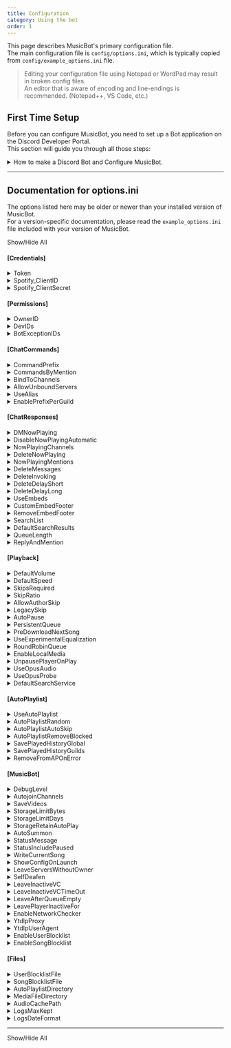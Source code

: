 ```yaml
---
title: Configuration
category: Using the bot
order: 1
---
```


This page describes MusicBot's primary configuration file.  
The main configuration file is `config/options.ini`, which is typically copied from `config/example_options.ini` file.  

> Editing your configuration file using Notepad or WordPad may result in broken config files.  
  An editor that is aware of encoding and line-endings is recommended. (Notepad++, VS Code, etc.)  


## First Time Setup

Before you can configure MusicBot, you need to set up a Bot application on the Discord Developer Portal.  
This section will guide you through all those steps:  

<details>
  <summary>How to make a Discord Bot and Configure MusicBot.</summary>

<h3>Make a new Bot and Token</h3>

First, log in to the official Discord Developer Portal and access the <a href="https://discord.com/developers/applications/me">Applications page</a>.<br>  
<ul>
<li>Create a new application, then open the "Bot" page from the menu.</li>  
<li>Find the Token section to reveal and copy your new Bot Token.<br>  
  <strong style="color:#7d6f00;">Notice:</strong> If you have 2FA enabled, you may need to "Reset Token" before you can see it.<br>
  <strong style="color:#ff7373;">Warning:</strong> Keep the Token safe! Don't share it or lose it or you'll need to regenerate it!<br></li>  

<li>Next set the privileged intents. You need to enable each of the Gateway Intents.<br>  
  - Enable Presence Intent<br>
  - Enable Server Members Intent<br>
  - Enable Message Content Intent<br></li>
</ul>

<h3>Configure MusicBot</h3>

You should now have your token and can now copy it into your config file.<br>  
To finish setting up:<br>  
<ul>
<li>Open your bot folder and then the <code>config</code> folder within it.</li>  
<li>Copy <code>example_options.ini</code> and rename it to <code>options.ini</code>.</li>  
<li>Open <code>options.ini</code> then find the "Token" option under <code>[Credentials]</code>.</li>  
<li>Update the value of "Token" with the token you copied from Discord Applications.</li>  
<li>Save, close, and try running MusicBot!</li>
</ul>

If everything is working, make sure to review the rest of the options and make changes as needed.<br>

<h3>How to Run MusicBot</h3>

MusicBot provides a collection of scripts to start the bot.<br>  
For Windows you'll usually use <code>run.bat</code> to start the bot.<br>  
For various Linux-like OS, use <code>run.sh</code> instead.<br>  
You may also launch <code>run.py</code> by passing it to python directly.<br>
All of these scripts support the same <a href="{{ site.baseurl }}/using/running/#flags">command line arguments</a>.<br>  

</details>

---

## Documentation for options.ini  

The options listed here may be older or newer than your installed version of MusicBot.  
For a version-specific documentation, please read the `example_options.ini` file included with your version of MusicBot.    

<p><a class="expand-all-details">Show/Hide All</a></p>

#### [Credentials]

<details>
  <summary>Token</summary>

Discord bot authentication token for your Bot.<br>
Visit Discord Developer Portal to create a bot App and generate your Token.<br>
Never publish your bot token!<br>  
<strong>Default Value:</strong> <i>*empty*</i>  
</details>  
<details>
  <summary>Spotify_ClientID</summary>

Provide your own Spotify Client ID to enable MusicBot to interact with Spotify API.<br>
MusicBot will try to use the web player API (guest mode) if nothing is set here.<br>
Using your own API credentials grants higher usage limits than guest mode.<br>  
<strong>Default Value:</strong> <i>*empty*</i>  
</details>  
<details>
  <summary>Spotify_ClientSecret</summary>

Provide your Spotify Client Secret to enable MusicBot to interact with Spotify API.<br>
This is required if you set the Spotify_ClientID option above.<br>  
<strong>Default Value:</strong> <i>*empty*</i>  
</details>  


#### [Permissions]

<details>
  <summary>OwnerID</summary>

Provide a Discord User ID number to set the owner of this bot.<br>
The word 'auto' or number 0 will set the owner based on App information.<br>
Only one owner ID can be set here. Generally, setting 'auto' is recommended.<br>  
<strong>Default Value:</strong> <code>0</code>  
</details>  
<details>
  <summary>DevIDs</summary>

A list of Discord User IDs who can use the dev-only commands.<br>
Warning: dev-only commands can allow arbitrary remote code execution.<br>
Use spaces to separate multiple IDs.<br>
Most users should leave this setting blank.<br>  
<strong>Default Value:</strong> <i>*empty*</i>  
</details>  
<details>
  <summary>BotExceptionIDs</summary>

Discord Member IDs for other bots that MusicBot should not ignore.<br>
Use spaces to separate multiple IDs.<br>
All bots are ignored by default.<br>  
<strong>Default Value:</strong> <i>*empty*</i>  
</details>  


#### [ChatCommands]

<details>
  <summary>CommandPrefix</summary>

Command prefix is how all MusicBot commands must be started in Discord messages.<br>
E.g., if you set this to * the play command is trigger by *play ...<br>  
<strong>Default Value:</strong> <code>!</code>  
</details>  
<details>
  <summary>CommandsByMention</summary>

Enable using commands with @[YourBotNameHere]<br>
The CommandPrefix is still available, but can be replaced with @ mention.<br>  
<strong>Default Value:</strong> <code>yes</code>  
</details>  
<details>
  <summary>BindToChannels</summary>

ID numbers for text channels that MusicBot should exclusively use for commands.<br>
This can contain IDs for channels in multiple servers.<br>
Use spaces to separate multiple IDs.<br>
All channels are used if this is not set.<br>  
<strong>Default Value:</strong> <i>*empty*</i>  
</details>  
<details>
  <summary>AllowUnboundServers</summary>

Allow responses in all channels while no specific channel is set for a server.<br>
Only used when BindToChannels is missing an ID for a server.<br>  
<strong>Default Value:</strong> <code>yes</code>  
</details>  
<details>
  <summary>UseAlias</summary>

If enabled, MusicBot will allow commands to have multiple names using data in:  config/aliases.json<br>  
<strong>Default Value:</strong> <code>yes</code>  
</details>  
<details>
  <summary>EnablePrefixPerGuild</summary>

Allow MusicBot to save a per-server command prefix, and enables the setprefix command.<br>  
<strong>Default Value:</strong> <code>no</code>  
</details>  


#### [ChatResponses]

<details>
  <summary>DMNowPlaying</summary>

MusicBot will try to send Now Playing notices directly to the member who requested the song instead of posting in a server channel.<br>  
<strong>Default Value:</strong> <code>no</code>  
</details>  
<details>
  <summary>DisableNowPlayingAutomatic</summary>

Disable now playing messages for songs played via auto playlist.<br>  
<strong>Default Value:</strong> <code>no</code>  
</details>  
<details>
  <summary>NowPlayingChannels</summary>

Forces MusicBot to use a specific channel to send now playing messages.<br>
Only one text channel ID can be used per server.<br>  
<strong>Default Value:</strong> <i>*empty*</i>  
</details>  
<details>
  <summary>DeleteNowPlaying</summary>

MusicBot will automatically delete Now Playing messages.<br>  
<strong>Default Value:</strong> <code>yes</code>  
</details>  
<details>
  <summary>NowPlayingMentions</summary>

Mention the user who added the song when it is played.<br>  
<strong>Default Value:</strong> <code>no</code>  
</details>  
<details>
  <summary>DeleteMessages</summary>

Allow MusicBot to automatically delete messages it sends, after a delay.<br>
Delay period is controlled by DeleteDelayShort and DeleteDelayLong.<br>  
<strong>Default Value:</strong> <code>yes</code>  
</details>  
<details>
  <summary>DeleteInvoking</summary>

Auto delete valid commands after a delay.<br>  
<strong>Default Value:</strong> <code>no</code>  
</details>  
<details>
  <summary>DeleteDelayShort</summary>

Sets the short period of seconds before deleting messages.<br>
This period is used by messages that require no further interaction.<br>  
<strong>Default Value:</strong> <code>0:00:30</code>  
</details>  
<details>
  <summary>DeleteDelayLong</summary>

Sets the long delay period before deleting messages.<br>
This period is used by interactive or long-winded messages, like search and help.<br>  
<strong>Default Value:</strong> <code>0:01:00</code>  
</details>  
<details>
  <summary>UseEmbeds</summary>

Allow MusicBot to format its messages as embeds.<br>  
<strong>Default Value:</strong> <code>yes</code>  
</details>  
<details>
  <summary>CustomEmbedFooter</summary>

Replace MusicBot name/version in embed footer with custom text.<br>
Only applied when UseEmbeds is enabled and it is not blank.<br>  
<strong>Default Value:</strong> <code>Just-Some-Bots/MusicBot (alpha-050125-18-g1ef01294-config-cli-tool)</code>  
</details>  
<details>
  <summary>RemoveEmbedFooter</summary>

Completely remove the footer from embeds.<br>  
<strong>Default Value:</strong> <code>no</code>  
</details>  
<details>
  <summary>SearchList</summary>

If enabled, users must indicate search result choices by sending a message instead of using reactions.<br>  
<strong>Default Value:</strong> <code>no</code>  
</details>  
<details>
  <summary>DefaultSearchResults</summary>

Sets the default number of search results to fetch when using the search command without a specific number.<br>  
<strong>Default Value:</strong> <code>3</code>  
</details>  
<details>
  <summary>QueueLength</summary>

The number of entries to show per-page when using q command to list the queue.<br>  
<strong>Default Value:</strong> <code>10</code>  
</details>  
<details>
  <summary>ReplyAndMention</summary>

Command responses will also mention or notify the user.<br>  
<strong>Default Value:</strong> <code>yes</code>  
</details>  


#### [Playback]

<details>
  <summary>DefaultVolume</summary>

Sets the default volume level MusicBot will play songs at.<br>
You can use any value from 0 to 1, or 0% to 100% volume.<br>  
<strong>Default Value:</strong> <code>0.15</code>  
</details>  
<details>
  <summary>DefaultSpeed</summary>

Sets the default speed MusicBot will play songs at.<br>
Must be a value from 0.5 to 100.0 for ffmpeg to use it.<br>
A value of 1 is normal playback speed.<br>
Note: Streamed media does not support speed adjustments.<br>  
<strong>Default Value:</strong> <code>1.000</code>  
</details>  
<details>
  <summary>SkipsRequired</summary>

Number of channel member votes required to skip a song.<br>
Acts as a minimum when SkipRatio would require more votes.<br>  
<strong>Default Value:</strong> <code>4</code>  
</details>  
<details>
  <summary>SkipRatio</summary>

This percent of listeners in voice must vote for skip.<br>
If SkipsRequired is lower than the computed value, it will be used instead.<br>
You can set this from 0 to 1, or 0% to 100%.<br>  
<strong>Default Value:</strong> <code>0.5</code>  
</details>  
<details>
  <summary>AllowAuthorSkip</summary>

Allow the member who requested the song to skip it, bypassing votes.<br>  
<strong>Default Value:</strong> <code>yes</code>  
</details>  
<details>
  <summary>LegacySkip</summary>

Enable users with the InstaSkip permission to bypass skip voting and force skips.<br>  
<strong>Default Value:</strong> <code>no</code>  
</details>  
<details>
  <summary>AutoPause</summary>

MusicBot will automatically pause playback when no users are listening.<br>  
<strong>Default Value:</strong> <code>yes</code>  
</details>  
<details>
  <summary>PersistentQueue</summary>

Allow MusicBot to save the song queue, so queued songs will survive restarts.<br>  
<strong>Default Value:</strong> <code>yes</code>  
</details>  
<details>
  <summary>PreDownloadNextSong</summary>

Enable MusicBot to download the next song in the queue while a song is playing.<br>
Currently this option does not apply to auto playlist or songs added to an empty queue.<br>  
<strong>Default Value:</strong> <code>yes</code>  
</details>  
<details>
  <summary>UseExperimentalEqualization</summary>

Tries to use ffmpeg to get volume normalizing options for use in playback.<br>
This option can cause delay between playing songs, as the whole track must be processed.<br>  
<strong>Default Value:</strong> <code>no</code>  
</details>  
<details>
  <summary>RoundRobinQueue</summary>

If enabled and multiple members are adding songs, MusicBot will organize playback for one song per member.<br>  
<strong>Default Value:</strong> <code>no</code>  
</details>  
<details>
  <summary>EnableLocalMedia</summary>

Enable playback of local media files using the play command.<br>
When enabled, users can use:  `play file://path/to/file.ext`<br>
to play files from the local MediaFileDirectory path.<br>  
<strong>Default Value:</strong> <code>no</code>  
</details>  
<details>
  <summary>UnpausePlayerOnPlay</summary>

Allow MusicBot to automatically unpause when play commands are used.<br>  
<strong>Default Value:</strong> <code>no</code>  
</details>  
<details>
  <summary>UseOpusAudio</summary>

May reduce CPU usage by avoiding PCM-to-Opus encoding in python.<br>
When enabled, volume is controlled via FFmpeg filter instead of python.<br>
May cause a short delay when tracks first start for bitrate discovery.<br>  
<strong>Default Value:</strong> <code>yes</code>  
</details>  
<details>
  <summary>UseOpusProbe</summary>

Similar to UseOpusAudio, but reduces CPU usage even more where possible.<br>
If the media is already Opus encoded (like YouTube) no re-encoding is done.<br>
This option will disable speed, volume, and UseExperimentalEqualization options.<br>  
<strong>Default Value:</strong> <code>no</code>  
</details>  
<details>
  <summary>DefaultSearchService</summary>

This option sets the default search service used by MusicBot through ytdlp.<br>
Read ytdlp's list of supported sites to find supported prefixes you can use here.<br>
Some prefix examples:   ytsearch, scsearch, gvsearch, yvsearch, bilisearch, nicosearch<br>  
<strong>Default Value:</strong> <code>ytsearch</code>  
</details>  


#### [AutoPlaylist]

<details>
  <summary>UseAutoPlaylist</summary>

Enable MusicBot to automatically play music from the auto playlist when the queue is empty.<br>  
<strong>Default Value:</strong> <code>yes</code>  
</details>  
<details>
  <summary>AutoPlaylistRandom</summary>

Shuffles the auto playlist tracks before playing them.<br>  
<strong>Default Value:</strong> <code>yes</code>  
</details>  
<details>
  <summary>AutoPlaylistAutoSkip</summary>

Enable automatic skip of auto playlist songs when a user plays a new song.<br>
This only applies to the current playing song if it was added by the auto playlist.<br>  
<strong>Default Value:</strong> <code>no</code>  
</details>  
<details>
  <summary>AutoPlaylistRemoveBlocked</summary>

Remove songs from the auto playlist if they are found in the song block list.<br>  
<strong>Default Value:</strong> <code>no</code>  
</details>  
<details>
  <summary>SavePlayedHistoryGlobal</summary>

Enable saving all songs played by MusicBot to a global playlist file:  config/playlists/history.txt<br>
This will contain all songs from all servers.<br>  
<strong>Default Value:</strong> <code>no</code>  
</details>  
<details>
  <summary>SavePlayedHistoryGuilds</summary>

Enable saving songs played per-server to a playlist file:  config/playlists/history[Server ID].txt<br>  
<strong>Default Value:</strong> <code>no</code>  
</details>  
<details>
  <summary>RemoveFromAPOnError</summary>

Enable MusicBot to automatically remove unplayable entries from the auto playlist.<br>  
<strong>Default Value:</strong> <code>yes</code>  
</details>  


#### [MusicBot]

<details>
  <summary>DebugLevel</summary>

Set the log verbosity of MusicBot. Normally this should be set to INFO.<br>
It can be set to one of the following:<br>
 CRITICAL, ERROR, WARNING, INFO, DEBUG, VOICEDEBUG, FFMPEG, NOISY, or EVERYTHING<br>  
<strong>Default Value:</strong> <code>INFO</code>  
</details>  
<details>
  <summary>AutojoinChannels</summary>

A list of Voice Channel IDs that MusicBot should automatically join on start up.<br>
Use spaces to separate multiple IDs.<br>  
<strong>Default Value:</strong> <i>*empty*</i>  
</details>  
<details>
  <summary>SaveVideos</summary>

Allow MusicBot to keep downloaded media, or delete it right away.<br>  
<strong>Default Value:</strong> <code>yes</code>  
</details>  
<details>
  <summary>StorageLimitBytes</summary>

If SaveVideos is enabled, set a limit on how much storage space should be used.<br>  
<strong>Default Value:</strong> <code>0</code>  
</details>  
<details>
  <summary>StorageLimitDays</summary>

If SaveVideos is enabled, set a limit on how long files should be kept.<br>  
<strong>Default Value:</strong> <code>0</code>  
</details>  
<details>
  <summary>StorageRetainAutoPlay</summary>

If SaveVideos is enabled, never purge auto playlist songs from the cache regardless of limits.<br>  
<strong>Default Value:</strong> <code>yes</code>  
</details>  
<details>
  <summary>AutoSummon</summary>

Automatically join the owner if they are in an accessible voice channel when bot starts.<br>  
<strong>Default Value:</strong> <code>yes</code>  
</details>  
<details>
  <summary>StatusMessage</summary>

Specify a custom message to use as the bot's status. If left empty, the bot<br>
will display dynamic info about music currently being played in its status instead.<br>
Status messages may also use the following variables:<br>
 {n_playing}   = Number of currently Playing music players.<br>
 {n_paused}    = Number of currently Paused music players.<br>
 {n_connected} = Number of connected music players, in any player state.<br>
<br>
The following variables give access to information about the player and track.<br>
These variables may not be accurate in multi-guild bots:<br>
 {p0_length}   = The total duration of the track, if available. Ex: [2:34]<br>
 {p0_title}    = The track title for the currently playing track.<br>
 {p0_url}      = The track URL for the currently playing track.<br>  
<strong>Default Value:</strong> <i>*empty*</i>  
</details>  
<details>
  <summary>StatusIncludePaused</summary>

If enabled, status messages will report info on paused players.<br>  
<strong>Default Value:</strong> <code>no</code>  
</details>  
<details>
  <summary>WriteCurrentSong</summary>

If enabled, MusicBot will save the track title to:  data/[Server ID]/current.txt<br>  
<strong>Default Value:</strong> <code>no</code>  
</details>  
<details>
  <summary>ShowConfigOnLaunch</summary>

Display MusicBot config settings in the logs at startup.<br>  
<strong>Default Value:</strong> <code>no</code>  
</details>  
<details>
  <summary>LeaveServersWithoutOwner</summary>

If enabled, MusicBot will leave servers if the owner is not in their member list.<br>  
<strong>Default Value:</strong> <code>no</code>  
</details>  
<details>
  <summary>SelfDeafen</summary>

MusicBot will automatically deafen itself when entering a voice channel.<br>  
<strong>Default Value:</strong> <code>yes</code>  
</details>  
<details>
  <summary>LeaveInactiveVC</summary>

If enabled, MusicBot will leave a voice channel when no users are listening,<br>
after waiting for a period set in LeaveInactiveVCTimeOut option.<br>
Listeners are channel members, excluding bots, who are not deafened.<br>  
<strong>Default Value:</strong> <code>no</code>  
</details>  
<details>
  <summary>LeaveInactiveVCTimeOut</summary>

Set a period of time to wait before leaving an inactive voice channel.<br>
You can set this to a number of seconds or phrase like:  4 hours<br>  
<strong>Default Value:</strong> <code>0:05:00</code>  
</details>  
<details>
  <summary>LeaveAfterQueueEmpty</summary>

If enabled, MusicBot will leave the channel immediately when the song queue is empty.<br>  
<strong>Default Value:</strong> <code>no</code>  
</details>  
<details>
  <summary>LeavePlayerInactiveFor</summary>

When paused or no longer playing, wait for this amount of time then leave voice.<br>
You can set this to a number of seconds of phrase like:  15 minutes<br>
Set it to 0 to disable leaving in this way.<br>  
<strong>Default Value:</strong> <code>0:00:00</code>  
</details>  
<details>
  <summary>EnableNetworkChecker</summary>

Allow MusicBot to use timed pings to detect network outage and availability.<br>
This may be useful if you keep the bot joined to a channel or playing music 24/7.<br>
MusicBot must be restarted to enable network testing.<br>
By default this is disabled.<br>  
<strong>Default Value:</strong> <code>no</code>  
</details>  
<details>
  <summary>YtdlpProxy</summary>

Experimental, HTTP/HTTPS proxy settings to use with ytdlp media downloader.<br>
The value set here is passed to `ytdlp --proxy` and aiohttp header checking.<br>
Leave blank to disable.<br>  
<strong>Default Value:</strong> <i>*empty*</i>  
</details>  
<details>
  <summary>YtdlpUserAgent</summary>

Experimental option to set a static User-Agent header in yt-dlp.<br>
It is not typically recommended by yt-dlp to change the UA string.<br>
For examples of what you might put here, check the following two links:<br>
   https://developer.mozilla.org/en-US/docs/Web/HTTP/Headers/User-Agent <br>
   https://www.useragents.me/ <br>
Leave blank to use default, dynamically generated UA strings.<br>  
<strong>Default Value:</strong> <i>*empty*</i>  
</details>  
<details>
  <summary>EnableUserBlocklist</summary>

Toggle the user block list feature, without emptying the block list.<br>  
<strong>Default Value:</strong> <code>yes</code>  
</details>  
<details>
  <summary>EnableSongBlocklist</summary>

Enable the song block list feature, without emptying the block list.<br>  
<strong>Default Value:</strong> <code>no</code>  
</details>  


#### [Files]

<details>
  <summary>UserBlocklistFile</summary>

An optional file path to a text file listing Discord User IDs, one per line.<br>  
<strong>Default Value:</strong> <code>./config/blocklist_users.txt</code>  
</details>  
<details>
  <summary>SongBlocklistFile</summary>

An optional file path to a text file that lists URLs, words, or phrases one per line.<br>
Any song title or URL that contains any line in the list will be blocked.<br>  
<strong>Default Value:</strong> <code>./config/blocklist_songs.txt</code>  
</details>  
<details>
  <summary>AutoPlaylistDirectory</summary>

An optional path to a directory containing auto playlist files.<br>
Each file should contain a list of playable URLs or terms, one track per line.<br>  
<strong>Default Value:</strong> <code>./config/playlists</code>  
</details>  
<details>
  <summary>MediaFileDirectory</summary>

An optional directory path where playable media files can be stored.<br>
All files and sub-directories can then be accessed by using 'file://' as a protocol.<br>
Example:  file://some/folder/name/file.ext<br>
Maps to:  ./media/some/folder/name/file.ext<br>  
<strong>Default Value:</strong> <code>./media</code>  
</details>  
<details>
  <summary>AudioCachePath</summary>

An optional directory path where MusicBot will store long and short-term cache for playback.<br>  
<strong>Default Value:</strong> <code>./audio_cache</code>  
</details>  
<details>
  <summary>LogsMaxKept</summary>

Configure automatic log file rotation at restart, and limit the number of files kept.<br>
When disabled, only one log is kept and its contents are replaced each run.<br>
Set to 0 to disable.  Maximum allowed number is 100.<br>  
<strong>Default Value:</strong> <code>3</code>  
</details>  
<details>
  <summary>LogsDateFormat</summary>

Configure the log file date format used when LogsMaxKept is enabled.<br>
If left blank, a warning is logged and the default will be used instead.<br>
Learn more about time format codes from the tables and data here:<br>
    https://docs.python.org/3/library/datetime.html#strftime-strptime-behavior<br>  
<strong>Default Value:</strong> <code>.ended-%Y-%j-%H%m%S</code>  
</details>  


---

<a class="expand-all-details">Show/Hide All</a>
